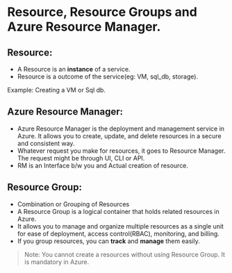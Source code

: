 # Resource, Resource Groups and Azure Resource Manager.

## Resource:

- A Resource is an **instance** of a service.
- Resource is a outcome of the service(eg: VM, sql_db, storage).

Example: Creating a VM or Sql db.

## Azure Resource Manager: 

- Azure Resource Manager is the deployment and management service in Azure. It allows you to create, update, and delete resources in a secure and consistent way.
- Whatever request you make for resources, it goes to Resource Manager. The request might be through UI, CLI or API.
- RM is an Interface b/w you and Actual creation of resource.

## Resource Group:

- Combination or Grouping of Resources
- A Resource Group is a logical container that holds related resources in Azure. 
- It allows you to manage and organize multiple resources as a single unit for ease of deployment, access control(RBAC), monitoring, and billing. 
- If you group resources, you can **track** and **manage** them easily.

> Note: You cannot create a resources without using Resource Group. It is mandatory in Azure.

